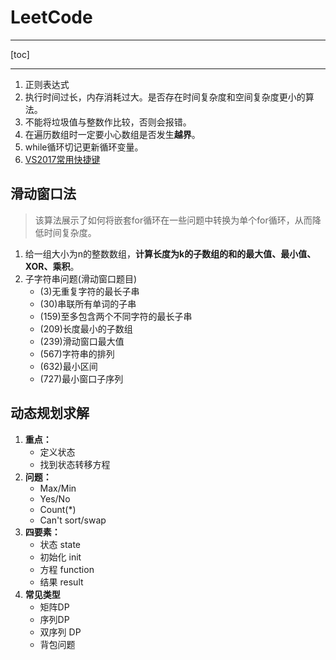 
# LeetCode

---
[toc]

---

1. 正则表达式
2. 执行时间过长，内存消耗过大。是否存在时间复杂度和空间复杂度更小的算法。
3. 不能将垃圾值与整数作比较，否则会报错。
4. 在遍历数组时一定要小心数组是否发生**越界**。
5. while循环切记更新循环变量。
6. [VS2017常用快捷键](https://www.cnblogs.com/seamusopen/p/8448646.html)

## 滑动窗口法

> 该算法展示了如何将嵌套for循环在一些问题中转换为单个for循环，从而降低时间复杂度。

1. 给一组大小为n的整数数组，**计算长度为k的子数组的和的最大值、最小值、XOR、乘积**。
2. 子字符串问题(滑动窗口题目)
   * (3)无重复字符的最长子串
   * (30)串联所有单词的子串
   * (159)至多包含两个不同字符的最长子串
   * (209)长度最小的子数组
   * (239)滑动窗口最大值
   * (567)字符串的排列
   * (632)最小区间
   * (727)最小窗口子序列

## 动态规划求解

1. **重点：**
   * 定义状态
   * 找到状态转移方程
2. **问题：**
   * Max/Min
   * Yes/No
   * Count(*)
   * Can't sort/swap
3. **四要素：**
   * 状态 state
   * 初始化 init
   * 方程 function
   * 结果 result
4. **常见类型**
   * 矩阵DP
   * 序列DP
   * 双序列 DP
   * 背包问题
